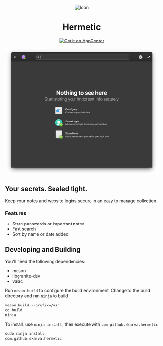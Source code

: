 <p align="center">
    <img src="data/icons/icon.svg" alt="Icon" />
</p>
<h1 align="center">Hermetic</h1>
<p align="center">
    <a href="https://appcenter.elementary.io/com.github.skarva.hermetic"><img src="https://appcenter.elementary.io/badge.svg" alt="Get it on AppCenter" /></a>
</p>

![Hermetic Screenshot](data/screenshot1.png?raw=true)

## Your secrets. Sealed tight.

Keep your notes and website logins secure in an easy to manage collection.

### Features
* Store passwords or important notes
* Fast search
* Sort by name or date added

## Developing and Building

You'll need the following dependencies:
* meson
* libgranite-dev
* valac

Run `meson build` to configure the build environment. Change to the build directory and run `ninja` to build

    meson build --prefix=/usr
    cd build
    ninja

To install, use `ninja install`, then execute with `com.github.skarva.hermetic`

    sudo ninja install
    com.github.skarva.hermetic
